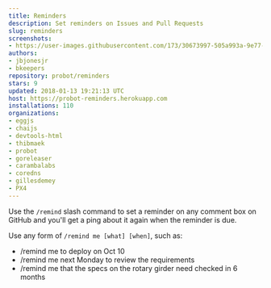 ```yaml
---
title: Reminders
description: Set reminders on Issues and Pull Requests
slug: reminders
screenshots:
- https://user-images.githubusercontent.com/173/30673997-505a993a-9e77-11e7-8f0f-d5a606816e8e.png
authors:
- jbjonesjr
- bkeepers
repository: probot/reminders
stars: 9
updated: 2018-01-13 19:21:13 UTC
host: https://probot-reminders.herokuapp.com
installations: 110
organizations:
- eggjs
- chaijs
- devtools-html
- thibmaek
- probot
- goreleaser
- carambalabs
- coredns
- gillesdemey
- PX4
---
```


Use the `/remind` slash command to set a reminder on any comment box on GitHub and you'll get a ping about it again when the reminder is due.

Use any form of `/remind me [what] [when]`, such as:

- /remind me to deploy on Oct 10
- /remind me next Monday to review the requirements
- /remind me that the specs on the rotary girder need checked in 6 months

